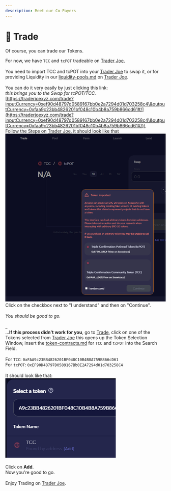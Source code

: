 ```yaml
---
description: Meet our Co-Payers
---
```


# 🚀 Trade

Of course, you can trade our Tokens.

For now, we have `TCC` and `tcPOT` tradeable on [Trader Joe.](https://traderjoexyz.com/home#/)\
\
You need to import TCC and tcPOT into your [Trader Joe](https://traderjoexyz.com/home#/) to swap it, or for providing Liquidity in our [liquidity-pools.md](liquidity-pools.md "mention") on [Trader Joe](https://traderjoexyz.com/home#/).\
\
You can do it very easily by just clicking this link:\
_this brings you to the Swap for tcPOT/TCC._\
[https://traderjoexyz.com/trade?inputCurrency=0xef90d48797d0589167bb0e2a7294d01d703258c4\&outputCurrency=0xfaa9c23bb4826201bf048c10b4b8a759b866cd61#/](https://traderjoexyz.com/trade?inputCurrency=0xef90d48797d0589167bb0e2a7294d01d703258c4\&outputCurrency=0xfaa9c23bb4826201bf048c10b4b8a759b866cd61#/)\
\
Follow the Steps on [Trader Joe](https://traderjoexyz.com/home#/), it should look like that\
![](<../.gitbook/assets/image (1).png>)\
Click on the checkbox next to "I understand" and then on "Continue".\
\
_You should be good to go._ \
\
\_\
...**If this process didn't work for you**, go to [Trade](https://traderjoexyz.com/trade), click on one of the Tokens selected from [Trader Joe](https://traderjoexyz.com/home#/) this opens up the Token Selection Window, insert the [token-contracts.md](../about-us/token-contracts.md "mention") for `TCC` and `tcPOT` into the Search Field. \
\
For `TCC`: `0xFAA9c23BB4826201BF048C10B4B8A759B866cD61`\
For `tcPOT`: `0xEF90D48797D0589167Bb0E2A7294d01d703258C4`\
\
It should look like that:\
![](<../.gitbook/assets/image (2).png>)\
\
Click on **Add**.\
Now you're good to go.\
\
Enjoy Trading on [Trader Joe](https://traderjoexyz.com/home#/).
